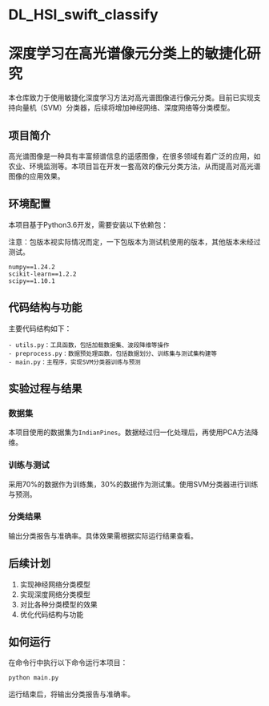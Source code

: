 # DL_HSI_swift_classify

# 深度学习在高光谱像元分类上的敏捷化研究

本仓库致力于使用敏捷化深度学习方法对高光谱图像进行像元分类。目前已实现支持向量机（SVM）分类器，后续将增加神经网络、深度网络等分类模型。

## 项目简介

高光谱图像是一种具有丰富频谱信息的遥感图像，在很多领域有着广泛的应用，如农业、环境监测等。本项目旨在开发一套高效的像元分类方法，从而提高对高光谱图像的应用效果。
## 环境配置

本项目基于Python3.6开发，需要安装以下依赖包：

注意：包版本视实际情况而定，一下包版本为测试机使用的版本，其他版本未经过测试。
```text
numpy==1.24.2
scikit-learn==1.2.2
scipy==1.10.1
```
## 代码结构与功能

主要代码结构如下：

```text
- utils.py：工具函数，包括加载数据集、波段降维等操作
- preprocess.py：数据预处理函数，包括数据划分、训练集与测试集构建等
- main.py：主程序，实现SVM分类器训练与预测

```

## 实验过程与结果

### 数据集

本项目使用的数据集为`IndianPines`。数据经过归一化处理后，再使用PCA方法降维。

### 训练与测试

采用70%的数据作为训练集，30%的数据作为测试集。使用SVM分类器进行训练与预测。

### 分类结果

输出分类报告与准确率。具体效果需根据实际运行结果查看。

## 后续计划

1. 实现神经网络分类模型
2. 实现深度网络分类模型
3. 对比各种分类模型的效果
4. 优化代码结构与功能

## 如何运行

在命令行中执行以下命令运行本项目：

```Python
python main.py

```

运行结束后，将输出分类报告与准确率。
